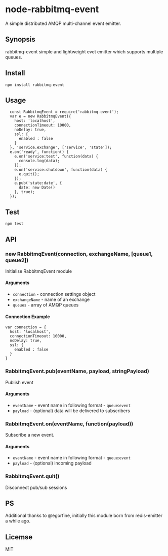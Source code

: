 # node-rabbitmq-event
A simple distributed AMQP multi-channel event emitter.
## Synopsis
rabbitmq-event simple and lightweight evet emitter which supports multiple queues.
## Install
```
npm install rabbitmq-event
```
## Usage
```
  const RabbitmqEvent = require('rabbitmq-event');
  var e = new RabbitmqEvent({
    host: 'localhost',
    connectionTimeout: 10000,
    noDelay: true,
    ssl: {
      enabled : false
    }
  }, 'service.exchange', ['service', 'state']);
  e.on('ready', function() {
    e.on('service:test', function(data) {
      console.log(data);
    });
    e.on('service:shutdown', function(data) {
      e.quit();
    });
    e.pub('state:date', {
      date: new Date()
    }, true);
  });
```
## Test
```
npm test
```
## API
### new RabbitmqEvent(connection, exchangeName, [queue1, queue2])
Initialise RabbitmqEvent module
#### Arguments
- `connection` - connection settings object
- `exchangeName` - name of an exchange
- `queues` - array of AMQP queues
#### Connection Example
```
var connection = {
  host: 'localhost',
  connectionTimeout: 10000,
  noDelay: true,
  ssl: {
    enabled : false
  }
}
```
### RabbitmqEvent.pub(eventName, payload, stringPayload)
Publish event
#### Arguments
- `eventName` - event name in following format - `queue`:`event`
- `payload` - (optional) data will be delivered to subscribers

### RabbitmqEvent.on(eventName, function(payload))
Subscribe a new event.
#### Arguments
- `eventName` - event name in following format - `queue`:`event`
- `payload` - (optional) incoming payload
### RabbitmqEvent.quit()
Disconnect pub/sub sessions

## PS
Additional thanks to @egorfine, initially this module born from redis-emitter a while ago.

## Licemse
MIT

